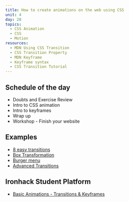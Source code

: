 ```yaml
---
title: How to create animations on the web using CSS
unit: 4
day: 28
topics:
  - CSS Animation
  - CSS
  - Motion
resources:
  - MDN Using CSS Transition
  - CSS Transition Property
  - MDN Keyframe
  - Keyframe syntax
  - CSS Transition Tutorial
---
```


Schedule of the day
----------

- Doubts and Exercise Review
- Intro to CSS animation
- Intro to keyframes
- Wrap up
- Workshop - Finish your website


Examples
---------

- [8 easy transitions](https://www.webdesignerdepot.com/2014/05/8-simple-css3-transitions-that-will-wow-your-users/)
- [Box Transformation](https://codepen.io/raphamontenegro/pen/ZqQZpz)
- [Burger menu](https://codepen.io/matchboxhero/pen/XexMRo)
- [Advanced Transitions](https://www.creativebloq.com/inspiration/css-animation-examples)


Ironhack Student Platform
---------

- [Basic Animations - Transitions & Keyframes](http://learn.ironhack.com/#/learning_unit/7138)
